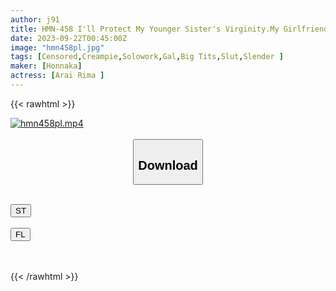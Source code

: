 ```yaml
---
author: j91
title: HMN-458 I'll Protect My Younger Sister's Virginity.My Girlfriend's Gal Sister Who Has A Strong Sense Of Justice Knows That I'm An Unequaled Fucker, And From The Day I Stayed For The First Time, I Was Fucked And Managed To Cum Inside. Lima Arai
date: 2023-09-22T00:45:00Z
image: "hmn458pl.jpg"
tags: [Censored,Creampie,Solowork,Gal,Big Tits,Slut,Slender	]
maker: [Honnaka]
actress: [Arai Rima ]
---
```



{{< rawhtml >}}

<div class="video" data-videoid="o6ZlDQlzzdS97Y">
    <a href="javascript:;">
        <img src="https://my.j91.asia/posts/hmn458pl/hmn458pl.jpg" width="WIDTH" height="HEIGHT" alt="hmn458pl.mp4" loading="lazy">
    </a>
</div>

<script type="text/javascript" src="https://j91.asia/asset/on-demand-st.js"></script>

<br>
  <link rel="stylesheet" href="https://j91.asia/asset/bs5.css">
  
  <center>
  <button class="btn btn-primary" type="button" data-bs-toggle="collapse" data-bs-target=".multi-collapse" aria-expanded="false" aria-controls="multiCollapseExample1 multiCollapseExample2"><h2>Download</h2></button></center>
</p>
<div class="row">
  <div class="col">
    <div class="collapse multi-collapse" id="multiCollapseExample1">
      <div class="card card-body">
	      	      <br>
<div class="buttons">  
<a href="https://streamtape.to/v/o6ZlDQlzzdS97Y"><button class="btn-hover color-3"><i class="fa fa-download"></i> ST</button></a></div>
    </div>
  </div>
</div>
  <div class="col">
    <div class="collapse multi-collapse" id="multiCollapseExample2">
      <div class="card card-body">
	      <br>
<div class="buttons">
    <a href="https://filelions.online/f/sh9neqc51j1r"><button class="btn-hover color-9"><i class="fa fa-download"></i> FL</button></a></div>
<br><br>
      </div>
    </div>
  </div>
</div>

{{< /rawhtml >}}
